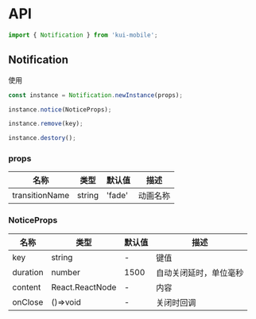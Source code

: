 # API

```jsx
import { Notification } from 'kui-mobile';
```

## Notification

使用

```jsx
const instance = Notification.newInstance(props);

instance.notice(NoticeProps);

instance.remove(key);

instance.destory();
```

### props

| 名称           | 类型   | 默认值 | 描述     |
| -------------- | ------ | ------ | -------- |
| transitionName | string | 'fade' | 动画名称 |

### NoticeProps

| 名称     | 类型            | 默认值 | 描述                   |
| -------- | --------------- | ------ | ---------------------- |
| key      | string          | -      | 键值                   |
| duration | number          | 1500   | 自动关闭延时，单位毫秒 |
| content  | React.ReactNode | -      | 内容                   |
| onClose  | ()=>void        | -      | 关闭时回调             |
